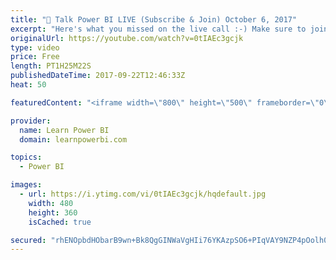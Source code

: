 ```yaml
---
title: "🔴 Talk Power BI LIVE (Subscribe & Join) October 6, 2017"
excerpt: "Here's what you missed on the live call :-) Make sure to join me for the next one. Subscribe https://goo.gl/P79Hcr ✓ (Eamonn) ​Avi it Is Eamonn will not be able to catch this live as my son has a hockey game so I do hope it is available later today/tomorrow. I have 2 questions.  ✓ Is there a way to pull"
originalUrl: https://youtube.com/watch?v=0tIAEc3gcjk
type: video
price: Free
length: PT1H25M22S
publishedDateTime: 2017-09-22T12:46:33Z
heat: 50

featuredContent: "<iframe width=\"800\" height=\"500\" frameborder=\"0\" src=\"https://www.youtube.com/embed/0tIAEc3gcjk\" allow=\"accelerometer; autoplay; encrypted-media; gyroscope; picture-in-picture\" allowfullscreen></iframe>"

provider:
  name: Learn Power BI
  domain: learnpowerbi.com

topics:
  - Power BI

images:
  - url: https://i.ytimg.com/vi/0tIAEc3gcjk/hqdefault.jpg
    width: 480
    height: 360
    isCached: true

secured: "rhENOpbdHObarB9wn+Bk8QgGINWaVgHIi76YKAzpSO6+PIqVAY9NZP4pOolh0XT5v1UWwtee7cIPpOEeuafdAHn2VlV/aQKMs0UOf6W6DjT7JKg7fidowmShtR6W9F4CpLFGQdUiKWQUAKULc9fUAH6HpY4sX/WzW8gpt/f8ln/qoNZQUoKGLGSnb5hrF5PBjOQjxjbLzxLjI9IioFmFwVxNUMpeb/4xxRxdBxIoKq2UU1b8SKZI4ba+Z/lnfB1WqBDYZF388tErf91uZz2T5xfcmCE3hvRdkQxv+wrW45/HDITMHDuUoydA9favSFiP/z5715afVoXKc6cDJiDFq/icR3XMtO5VWpzJHP2kkNTdklLsFo3+pwqF6mN71cR3jx+vy5EmPvveFSK2oleTDC4vPLvNQR5TO7m1105ORxA=;OoPS16wyl8GzVmagQNIIQQ=="
---
```


